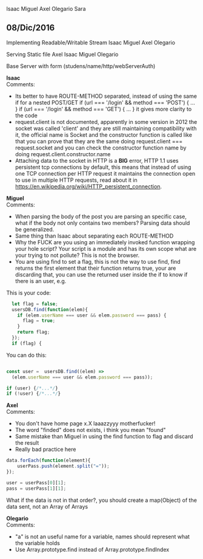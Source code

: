 Isaac
Miguel
Axel
Olegario
Sara

## 08/Dic/2016

Implementing Readable/Writable Stream
Isaac
Miguel
Axel
Olegario

Serving Static file
Axel
Isaac
Miguel
Olegario


Base Server with form (studens/name/http/webServerAuth)

__Isaac__   
Comments:
* Its better to have ROUTE-METHOD separated, instead of using the same if
  for a nested POST/GET
  if (url === '/login' && method === 'POST') { ... }
  if (url === '/login' && method === 'GET') { ... }
  it gives more clarity to the code
* request.client is not documented, apparently in some version in 2012 the socket was
  called 'client' and they are still maintaining compatibility with it,
  the official name is Socket and the constructor function is called like that
  you can prove that they are the same doing request.client === request.socket
  and you can check the constructor function name by doing request.client.constructor.name
* Attaching data to the socket in HTTP is a __BIG__ error, HTTP 1.1 uses persistent tcp
  connections by default, this means that instead of using one TCP connection per
  HTTP request it maintains the connection open to use in multiple HTTP requests,
  read about it in https://en.wikipedia.org/wiki/HTTP_persistent_connection.

__Miguel__   
  Comments:
* When parsing the body of the post you are parsing an specific case, what if the
  body not only contains two members? Parsing data should be generalized.
* Same thing than Isaac about separating each ROUTE-METHOD
* Why the FUCK are you using an immediately invoked function wrapping your hole script?
  Your script is a module and has its own scope what are your trying to not pollute? This is not the browser.
* You are using find to set a flag, this is not the way to use find, find returns
  the first element that their function returns true, your are discarding that,
  you can use the returned user inside the if to know if there is an user, e.g.

This is your code:
```javascript
  let flag = false;
  usersDB.find(function(elem){
    if (elem.userName === user && elem.password === pass) {
      flag = true;
    }
    return flag;
  });
  if (flag) {
```

You can do this:
```javascript

const user =  usersDB.find((elem) =>
  (elem.userName === user && elem.password === pass));

if (user) {/*...*/}
if (!user) {/*...*/}

```

__Axel__   
Comments:
* You don't have home page x.X  laaazzyyy motherfucker!
* The word "finded" does not exists, i think you mean "found"
* Same mistake than Miguel in using the find function to flag and discard the result
* Really bad practice here
```javascript
data.forEach(function(element){
    userPass.push(element.split("="));
});

user = userPass[0][1];
pass = userPass[1][1];
```
What if the data is not in that order?, you should create a map(Object)
of the data sent, not an Array of Arrays


__Olegario__   
Comments:
* "a" is not an useful name for a variable, names should represent what the variable holds
* Use Array.prototype.find instead of Array.prototype.findIndex
